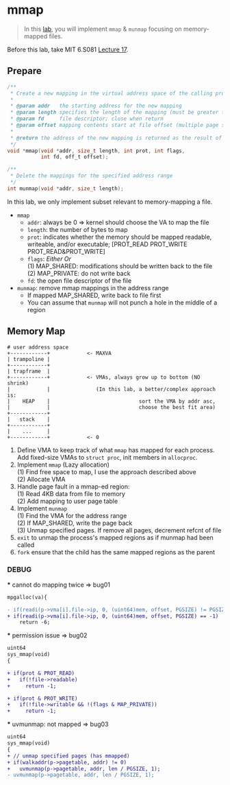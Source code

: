 # mmap

> In this [lab](https://pdos.csail.mit.edu/6.S081/2020/labs/mmap.html), you will
> implement `mmap` & `munmap` focusing on memory-mapped files.

Before this lab, take MIT 6.S081 [Lecture 17](https://mit-public-courses-cn-translatio.gitbook.io/mit6-s081/lec17-virtual-memory-for-applications-frans).

## Prepare

```c
/**
 * Create a new mapping in the virtual address space of the calling process.
 *
 * @param addr   the starting address for the new mapping
 * @param length specifies the length of the mapping (must be greater than 0)
 * @param fd     file descriptor; close when return
 * @param offset mapping contents start at file offset (multiple page size)
 *
 * @return the address of the new mapping is returned as the result of the call
 */
void *mmap(void *addr, size_t length, int prot, int flags,
           int fd, off_t offset);

/**
 * Delete the mappings for the specified address range
 */
int munmap(void *addr, size_t length);
```

In this lab, we only implement subset relevant to memory-mapping a file.
* `mmap`
  * `addr`: always be 0 => kernel should choose the VA to map the file
  * `length`: the number of bytes to map
  * `prot`: indicates whether the memory should be mapped readable, writeable,
    and/or executable; [PROT_READ PROT_WRITE PROT_READ&PROT_WRITE]
  * `flags`: *Either Or*<br/>
    (1) MAP_SHARED: modifications should be written back to the file<br/>
    (2) MAP_PRIVATE: do not write back
  * `fd`: the open file descriptor of the file
* `munmap`: remove mmap mappings in the address range
  * If mapped MAP_SHARED, write back to file first
  * You can assume that `munmap` will not punch a hole in the middle of a region

## Memory Map

```
# user address space
+------------+            <- MAXVA
| trampoline |
+------------+
| trapframe  |
+------------+            <- VMAs, always grow up to bottom (NO shrink)
|            |               (In this lab, a better/complex approach is:
|    HEAP    |                             sort the VMA by addr asc,
|            |                             choose the best fit area)
+------------+
|   stack    |
+------------+
|    ...     |
+------------+            <- 0
```

1. Define VMA to keep track of what `mmap` has mapped for each process.<br/>
   Add fixed-size VMAs to `struct proc`, init members in `allocproc`.
2. Implement `mmap` (Lazy allocation)<br/>
   (1) Find free space to map, I use the approach described above<br/>
   (2) Allocate VMA
3. Handle page fault in a mmap-ed region:<br/>
   (1) Read 4KB data from file to memory<br/>
   (2) Add mapping to user page table
4. Implement `munmap`<br/>
   (1) Find the VMA for the address range<br/>
   (2) If MAP_SHARED, write the page back<br/>
   (3) Unmap specified pages. If remove all pages, decrement refcnt of file
5. `exit` to unmap the process's mapped regions as if munmap had been called
6. `fork` ensure that the child has the same mapped regions as the parent

### DEBUG

<b>*</b> cannot do mapping twice => bug01

```diff
mpgalloc(va){

- if(readi(p->vma[i].file->ip, 0, (uint64)mem, offset, PGSIZE) != PGSIZE)
+ if(readi(p->vma[i].file->ip, 0, (uint64)mem, offset, PGSIZE) == -1)
    return -6;
```

<b>*</b> permission issue => bug02

```diff
uint64
sys_mmap(void)
{

+ if(prot & PROT_READ)
+   if(!file->readable)
+     return -1;

+ if(prot & PROT_WRITE)
+   if(!file->writable && !(flags & MAP_PRIVATE))
+     return -1;
```

<b>*</b> uvmunmap: not mapped => bug03

```diff
uint64
sys_mmap(void)
{
+ // unmap specified pages (has mmapped)
+ if(walkaddr(p->pagetable, addr) != 0)
+   uvmunmap(p->pagetable, addr, len / PGSIZE, 1);
- uvmunmap(p->pagetable, addr, len / PGSIZE, 1);
```
